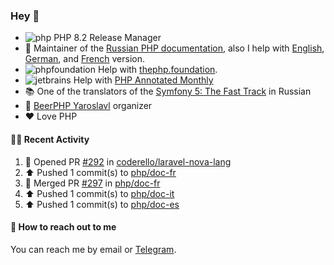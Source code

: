 ### Hey 👋

- ![php](https://user-images.githubusercontent.com/4685504/174548850-037dfd35-3b33-4154-9c50-95efd45ba66a.png) PHP 8.2 Release Manager
- 📖 Maintainer of the [Russian PHP documentation](https://github.com/php/doc-ru), also I help with [English](https://github.com/php/doc-en), [German](https://github.com/php/doc-de), and [French](https://github.com/php/doc-fr) version.
- ![phpfoundation](https://user-images.githubusercontent.com/4685504/174548733-72f62c18-f57e-47a6-8201-cb3d87e06b98.png) Help with [thephp.foundation](https://github.com/ThePHPF/thephp.foundation).
- ![jetbrains](https://user-images.githubusercontent.com/4685504/174548471-693a0e41-4db3-4251-a452-71518bfc5359.png) Help with [PHP Annotated Monthly](https://blog.jetbrains.com/phpstorm/tag/php-annotated-monthly/)
- 📚 One of the translators of
  the [Symfony 5: The Fast Track](https://symfony.com/doc/current/the-fast-track/ru/index.html)
  in Russian
- 🍻 [BeerPHP Yaroslavl](https://github.com/beerphp/yaroslavl) organizer
- ❤️ Love PHP

#### 👨‍💻 Recent Activity

<!--RECENT_ACTIVITY:start-->
1. 💪 Opened PR [#292](https://github.com/coderello/laravel-nova-lang/pull/292) in [coderello/laravel-nova-lang](https://github.com/coderello/laravel-nova-lang)
2. ⬆️ Pushed 1 commit(s) to [php/doc-fr](https://github.com/php/doc-fr)
3. 🎉 Merged PR [#297](https://github.com/php/doc-fr/pull/297) in [php/doc-fr](https://github.com/php/doc-fr)
4. ⬆️ Pushed 1 commit(s) to [php/doc-it](https://github.com/php/doc-it)
5. ⬆️ Pushed 1 commit(s) to [php/doc-es](https://github.com/php/doc-es)
<!--RECENT_ACTIVITY:end-->

#### 💌 How to reach out to me

You can reach me by email or [Telegram](https://t.me/saundefined).
